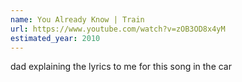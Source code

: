 ```yaml
---
name: You Already Know | Train
url: https://www.youtube.com/watch?v=zOB3OD8x4yM
estimated_year: 2010
---
```


dad explaining the lyrics to me for this song in the car

